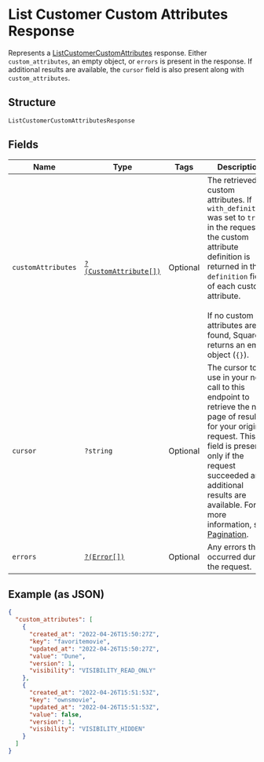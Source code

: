 
# List Customer Custom Attributes Response

Represents a [ListCustomerCustomAttributes](../../doc/apis/customer-custom-attributes.md#list-customer-custom-attributes) response.
Either `custom_attributes`, an empty object, or `errors` is present in the response. If additional
results are available, the `cursor` field is also present along with `custom_attributes`.

## Structure

`ListCustomerCustomAttributesResponse`

## Fields

| Name | Type | Tags | Description | Getter | Setter |
|  --- | --- | --- | --- | --- | --- |
| `customAttributes` | [`?(CustomAttribute[])`](../../doc/models/custom-attribute.md) | Optional | The retrieved custom attributes. If `with_definitions` was set to `true` in the request,<br>the custom attribute definition is returned in the `definition` field of each custom attribute.<br><br>If no custom attributes are found, Square returns an empty object (`{}`). | getCustomAttributes(): ?array | setCustomAttributes(?array customAttributes): void |
| `cursor` | `?string` | Optional | The cursor to use in your next call to this endpoint to retrieve the next page of results<br>for your original request. This field is present only if the request succeeded and additional<br>results are available. For more information, see [Pagination](https://developer.squareup.com/docs/build-basics/common-api-patterns/pagination). | getCursor(): ?string | setCursor(?string cursor): void |
| `errors` | [`?(Error[])`](../../doc/models/error.md) | Optional | Any errors that occurred during the request. | getErrors(): ?array | setErrors(?array errors): void |

## Example (as JSON)

```json
{
  "custom_attributes": [
    {
      "created_at": "2022-04-26T15:50:27Z",
      "key": "favoritemovie",
      "updated_at": "2022-04-26T15:50:27Z",
      "value": "Dune",
      "version": 1,
      "visibility": "VISIBILITY_READ_ONLY"
    },
    {
      "created_at": "2022-04-26T15:51:53Z",
      "key": "ownsmovie",
      "updated_at": "2022-04-26T15:51:53Z",
      "value": false,
      "version": 1,
      "visibility": "VISIBILITY_HIDDEN"
    }
  ]
}
```

